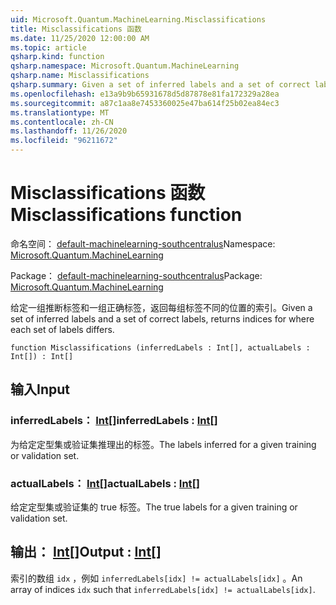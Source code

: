 ```yaml
---
uid: Microsoft.Quantum.MachineLearning.Misclassifications
title: Misclassifications 函数
ms.date: 11/25/2020 12:00:00 AM
ms.topic: article
qsharp.kind: function
qsharp.namespace: Microsoft.Quantum.MachineLearning
qsharp.name: Misclassifications
qsharp.summary: Given a set of inferred labels and a set of correct labels, returns indices for where each set of labels differs.
ms.openlocfilehash: e13a9b9b65931678d5d87878e81fa172329a28ea
ms.sourcegitcommit: a87c1aa8e7453360025e47ba614f25b02ea84ec3
ms.translationtype: MT
ms.contentlocale: zh-CN
ms.lasthandoff: 11/26/2020
ms.locfileid: "96211672"
---
```

# <a name="misclassifications-function"></a><span data-ttu-id="586d1-102">Misclassifications 函数</span><span class="sxs-lookup"><span data-stu-id="586d1-102">Misclassifications function</span></span>

<span data-ttu-id="586d1-103">命名空间： [default-machinelearning-southcentralus](xref:Microsoft.Quantum.MachineLearning)</span><span class="sxs-lookup"><span data-stu-id="586d1-103">Namespace: [Microsoft.Quantum.MachineLearning](xref:Microsoft.Quantum.MachineLearning)</span></span>

<span data-ttu-id="586d1-104">Package： [default-machinelearning-southcentralus](https://nuget.org/packages/Microsoft.Quantum.MachineLearning)</span><span class="sxs-lookup"><span data-stu-id="586d1-104">Package: [Microsoft.Quantum.MachineLearning](https://nuget.org/packages/Microsoft.Quantum.MachineLearning)</span></span>


<span data-ttu-id="586d1-105">给定一组推断标签和一组正确标签，返回每组标签不同的位置的索引。</span><span class="sxs-lookup"><span data-stu-id="586d1-105">Given a set of inferred labels and a set of correct labels, returns indices for where each set of labels differs.</span></span>

```qsharp
function Misclassifications (inferredLabels : Int[], actualLabels : Int[]) : Int[]
```


## <a name="input"></a><span data-ttu-id="586d1-106">输入</span><span class="sxs-lookup"><span data-stu-id="586d1-106">Input</span></span>

### <a name="inferredlabels--int"></a><span data-ttu-id="586d1-107">inferredLabels： [Int](xref:microsoft.quantum.lang-ref.int)[]</span><span class="sxs-lookup"><span data-stu-id="586d1-107">inferredLabels : [Int](xref:microsoft.quantum.lang-ref.int)[]</span></span>

<span data-ttu-id="586d1-108">为给定定型集或验证集推理出的标签。</span><span class="sxs-lookup"><span data-stu-id="586d1-108">The labels inferred for a given training or validation set.</span></span>


### <a name="actuallabels--int"></a><span data-ttu-id="586d1-109">actualLabels： [Int](xref:microsoft.quantum.lang-ref.int)[]</span><span class="sxs-lookup"><span data-stu-id="586d1-109">actualLabels : [Int](xref:microsoft.quantum.lang-ref.int)[]</span></span>

<span data-ttu-id="586d1-110">给定定型集或验证集的 true 标签。</span><span class="sxs-lookup"><span data-stu-id="586d1-110">The true labels for a given training or validation set.</span></span>



## <a name="output--int"></a><span data-ttu-id="586d1-111">输出： [Int](xref:microsoft.quantum.lang-ref.int)[]</span><span class="sxs-lookup"><span data-stu-id="586d1-111">Output : [Int](xref:microsoft.quantum.lang-ref.int)[]</span></span>

<span data-ttu-id="586d1-112">索引的数组 `idx` ，例如 `inferredLabels[idx] != actualLabels[idx]` 。</span><span class="sxs-lookup"><span data-stu-id="586d1-112">An array of indices `idx` such that `inferredLabels[idx] != actualLabels[idx]`.</span></span>